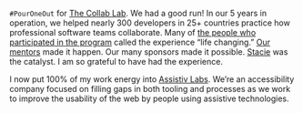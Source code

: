 `#PourOneOut` for [The Collab Lab](https://the-collab-lab.codes). We had a good run! In our 5 years in operation, we helped nearly 300 developers in 25+ countries practice how professional software teams collaborate. Many of [the people who participated in the program](https://the-collab-lab.codes/developers/) called the experience “life changing.” [Our mentors](https://the-collab-lab.codes/mentors/) made it happen. Our many sponsors made it possible. [Stacie](https://github.com/stacietaylorcima) was the catalyst. I am so grateful to have had the experience.

I now put 100% of my work energy into [Assistiv Labs](https://assistivlabs.com). We’re an accessibility company focused on filling gaps in both tooling and processes as we work to improve the usability of the web by people using assistive technologies.
